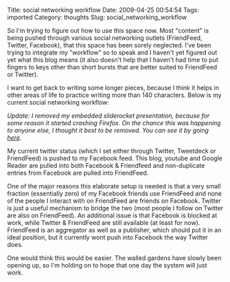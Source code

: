 Title: social networking workflow
Date: 2009-04-25 00:54:54
Tags: imported
Category: thoughts
Slug: social_networking_workflow

So I'm trying to figure out how to use this space now.  Most "content" is being pushed through various social networking outlets (FriendFeed, Twitter, Facebook), that this space has been sorely neglected.  I've been trying to integrate my "workflow" so to speak and I haven't yet figured out yet what this blog means (it also doesn't help that I haven't had time to put fingers to keys other than short bursts that are better suited to FriendFeed or Twitter).

I want to get back to writing some longer pieces, because I think it helps in other areas of life to practice writing more than 140 characters.  Below is my current social networking workflow:

<em>Update: I removed my embedded sliderocket presentation, because for some reason it started crashing Firefox.  On the chance this was happening to anyone else, I thought it best to be removed.  You can see it by going <a href="http://http://app.sliderocket.com/app/FullPlayer.aspx?id=92481DA8-A878-3173-3B1D-DC3302D21166">here</a>.</em>

My current twitter status (which I set either through Twitter, Tweetdeck or FriendFeed) is pushed to my Facebook feed.  This blog, youtube and Google Reader are pulled into both Facebook & Friendfeed and non-duplicate entries from Facebook are pulled into FriendFeed.

One of the major reasons this elaborate setup is needed is that a very small fraction (essentially zero) of my Facebook friends use FriendFeed and none of the people I interact with on FriendFeed are friends on Facebook.  Twitter is just a useful mechanism to bridge the two (most people I follow on Twitter are also on FriendFeed).  An additional issue is that Facebook is blocked at work, while Twitter & FriendFeed are still available (at least for now).  FriendFeed is an aggregator as well as a publisher, which should put it in an ideal position, but it currently wont push into Facebook the way Twitter does.

One would think this would be easier.  The walled gardens have slowly been opening up, so I'm holding on to hope that one day the system will just work.
